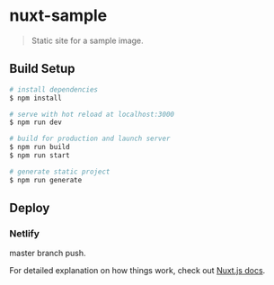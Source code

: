 # nuxt-sample

> Static site for a sample image.

## Build Setup

```bash
# install dependencies
$ npm install

# serve with hot reload at localhost:3000
$ npm run dev

# build for production and launch server
$ npm run build
$ npm run start

# generate static project
$ npm run generate
```

## Deploy

### Netlify

master branch push.

For detailed explanation on how things work, check out [Nuxt.js docs](https://nuxtjs.org).
